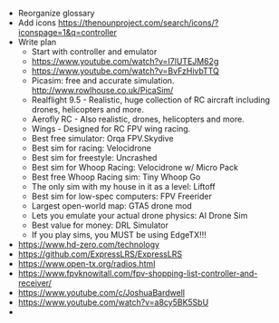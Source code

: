 - Reorganize glossary
- Add icons https://thenounproject.com/search/icons/?iconspage=1&q=controller
- Write plan
  - Start with controller and emulator
  - https://www.youtube.com/watch?v=I7lUTEJM62g
  - https://www.youtube.com/watch?v=BvFzHivbTTQ
  - Picasim: free and accurate simulation. http://www.rowlhouse.co.uk/PicaSim/
  - Realflight 9.5 - Realistic, huge collection of RC aircraft including drones, helicopters and more.
  - Aerofly RC - Also realistic, drones, helicopters and more.
  - Wings - Designed for RC FPV wing racing.
  - Best free simulator: Orqa FPV.Skydive
  - Best sim for racing: Velocidrone
  - Best sim for freestyle: Uncrashed
  - Best sim for Whoop Racing: Velocidrone w/ Micro Pack
  - Best free Whoop Racing sim: Tiny Whoop Go
  - The only sim with my house in it as a level: Liftoff
  - Best sim for low-spec computers: FPV Freerider
  - Largest open-world map: GTA5 drone mod
  - Lets you emulate your actual drone physics: AI Drone Sim
  - Best value for money: DRL Simulator
  - If you play sims, you MUST be using EdgeTX!!!
- https://www.hd-zero.com/technology
- https://github.com/ExpressLRS/ExpressLRS
- https://www.open-tx.org/radios.html
- https://www.fpvknowitall.com/fpv-shopping-list-controller-and-receiver/
- https://www.youtube.com/c/JoshuaBardwell
- https://www.youtube.com/watch?v=a8cy5BK5SbU
-
